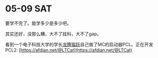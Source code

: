 # 05-09 SAT

 要学不完了。能学多少是多少吧。

 其实还好，没那么糟，大不了挂科，大不了gap。

 看到一个电子科技大学的学长[龙腾猫跃](http://www.zhihu.com/people/LTCat)自己做了MC的启动器PCL。正在开发PCL2: [https://afdian.net/@LTCat](https://afdian.net/@LTCat)

